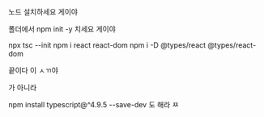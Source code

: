 노드 설치하세요 게이야

폴더에서 npm init -y 치세요 게이야

npx tsc --init 
npm i react react-dom
npm i -D @types/react @types/react-dom

끝이다 이 ㅅㄲ야

가 아니라

npm install typescript@^4.9.5 --save-dev
도 해라 ㅉ